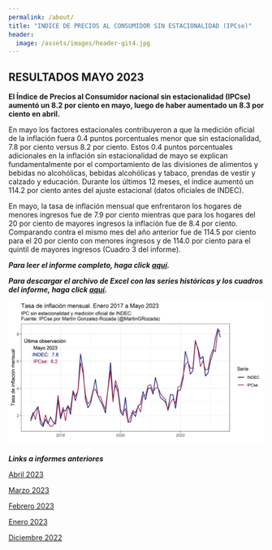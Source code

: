 ```yaml
---
permalink: /about/
title: "INDICE DE PRECIOS AL CONSUMIDOR SIN ESTACIONALIDAD (IPCse)"
header:
  image: /assets/images/header-git4.jpg
---
```


## RESULTADOS MAYO 2023

**El Índice de Precios al Consumidor nacional sin estacionalidad (IPCse) aumentó un 8.2 por ciento en mayo, luego de haber aumentado un 8.3 por ciento en abril.**

En mayo los factores estacionales contribuyeron a que la medición oficial de la inflación fuera 0.4 puntos porcentuales menor que sin estacionalidad, 7.8 por ciento versus 8.2 por ciento. Estos 0.4 puntos porcentuales adicionales en la inflación sin estacionalidad de mayo se explican fundamentalmente por el comportamiento de las divisiones de alimentos y bebidas no alcohólicas, bebidas alcohólicas y tabaco, prendas de vestir y calzado y educación. Durante los últimos 12 meses, el índice aumentó un 114.2 por ciento antes del ajuste estacional (datos oficiales de INDEC).<br>

En mayo, la tasa de inflación mensual que enfrentaron los hogares de menores ingresos fue de 7.9 por ciento mientras que para los hogares del 20 por ciento de mayores ingresos la inflación fue de 8.4 por ciento. Comparando contra el mismo mes del año anterior fue de 114.5 por ciento para el 20 por ciento con menores ingresos y de 114.0 por ciento para el quintil de mayores ingresos (Cuadro 3 del informe). <br>

***Para leer el informe completo, haga click [aquí](https://mrozada.github.io/IPCse/).***

***Para descargar el archivo de Excel con las series históricas y los cuadros del informe, haga click [aquí](https://github.com/mrozada/mrozada.github.io/raw/master/assets/excel/IPCse%20-%20Series%20hist%C3%B3ricas.xlsx).***


![Serie de tiempo IPCse e INDEC](/assets/images/LinePlotStatic.png)


***Links a informes anteriores***

[Abril 2023](https://github.com/mrozada/mrozada.github.io/blob/master/assets/pdf/IPCse%20-%202023-04%20-%20INDICE%20DE%20PRECIOS%20AL%20CONSUMIDOR%20SIN%20ESTACIONALIDAD.pdf)

[Marzo 2023](https://github.com/mrozada/mrozada.github.io/blob/master/assets/pdf/IPCse%20-%202023-03%20-%20INDICE%20DE%20PRECIOS%20AL%20CONSUMIDOR%20SIN%20ESTACIONALIDAD.pdf)

[Febrero 2023](https://github.com/mrozada/mrozada.github.io/blob/master/assets/pdf/IPCse%20-%202023-02%20-%20INDICE%20DE%20PRECIOS%20AL%20CONSUMIDOR%20SIN%20ESTACIONALIDAD.pdf)

[Enero 2023](https://github.com/mrozada/mrozada.github.io/blob/master/assets/pdf/IPCse%20-%202023-01%20-%20INDICE%20DE%20PRECIOS%20AL%20CONSUMIDOR%20SIN%20ESTACIONALIDAD.pdf)

[Diciembre 2022](https://github.com/mrozada/mrozada.github.io/blob/master/assets/pdf/IPCse%20-%202022-12%20-%20INDICE%20DE%20PRECIOS%20AL%20CONSUMIDOR%20SIN%20ESTACIONALIDAD.pdf)

